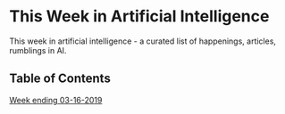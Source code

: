 #  This Week in Artificial Intelligence
This week in artificial intelligence - a curated list of happenings, articles, rumblings in AI.


## Table of Contents
[Week ending 03-16-2019](week\03-16-2019.md)
